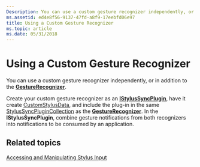 ```yaml
---
Description: You can use a custom gesture recognizer independently, or in addition to the GestureRecognizer.Create your custom gesture recognizer as an IStylusSyncPlugin, have it create CustomStylusData, and include the plug-in in the same StylusSyncPluginCollection as the GestureRecognizer. In the IStylusSyncPlugin, combine gesture notifications from both recognizers into notifications to be consumed by an application.
ms.assetid: ed4e8f56-9137-47fd-a8f9-17eebfd06e97
title: Using a Custom Gesture Recognizer
ms.topic: article
ms.date: 05/31/2018
---
```


# Using a Custom Gesture Recognizer

You can use a custom gesture recognizer independently, or in addition to the [**GestureRecognizer**](gesturerecognizer-class.md).

Create your custom gesture recognizer as an [**IStylusSyncPlugin**](https://msdn.microsoft.com/en-us/library/ms704312(v=VS.85).aspx), have it create [CustomStylusData](https://msdn.microsoft.com/library/ms575208(v=VS.100).aspx), and include the plug-in in the same [StylusSyncPluginCollection](https://msdn.microsoft.com/library/ms824788(v=MSDN.10).aspx) as the [**GestureRecognizer**](gesturerecognizer-class.md). In the **IStylusSyncPlugin**, combine gesture notifications from both recognizers into notifications to be consumed by an application.

## Related topics

<dl> <dt>

[Accessing and Manipulating Stylus Input](accessing-and-manipulating-stylus-input.md)
</dt> </dl>

 

 




